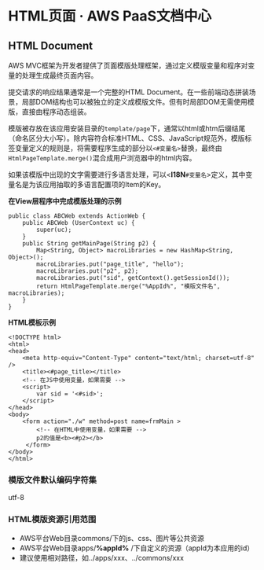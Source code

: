 # HTML页面 · AWS PaaS文档中心

## HTML Document

AWS MVC框架为开发者提供了页面模版处理框架，通过定义模版变量和程序对变量的处理生成最终页面内容。

提交请求的响应结果通常是一个完整的HTML Document。在一些前端动态拼装场景，局部DOM结构也可以被独立的定义成模版文件。但有时局部DOM无需使用模版，直接由程序动态组装。

模版被存放在该应用安装目录的`template/page`下，通常以html或htm后缀结尾（命名区分大小写）。除内容符合标准HTML、CSS、JavaScript规范外，模版标签变量定义的规则是，将需要程序生成的部分以`<#变量名>`替换，最终由`HtmlPageTemplate.merge()`混合成用户浏览器中的html内容。

如果该模版中出现的文字需要进行多语言处理，可以<**I18N**`#变量名`>定义，其中变量名是为该应用抽取的多语言配置项的Item的Key。

**在View层程序中完成模版处理的示例**
    
    
    public class ABCWeb extends ActionWeb {
        public ABCWeb (UserContext uc) {
            super(uc);
        }
        public String getMainPage(String p2) {
            Map<String, Object> macroLibraries = new HashMap<String, Object>();
            macroLibraries.put("page_title", "hello");
            macroLibraries.put("p2", p2);
            macroLibraries.put("sid", getContext().getSessionId());
            return HtmlPageTemplate.merge("%AppId%", "模版文件名", macroLibraries);
        }
    }
    

**HTML模板示例**
    
    
    <!DOCTYPE html>
    <html>
    <head>
        <meta http-equiv="Content-Type" content="text/html; charset=utf-8" />
        <title><#page_title></title>
        <!-- 在JS中使用变量，如果需要 -->
        <script>
            var sid = '<#sid>';
        </script>
    </head>
    <body>
        <form action="./w" method=post name=frmMain >
            <!-- 在HTML中使用变量，如果需要 -->
            p2的值是<b><#p2></b>
         </form>
    </body>
    </html>
    

### 模版文件默认编码字符集

utf-8

### HTML模版资源引用范围

  * AWS平台Web目录commons/下的js、css、图片等公共资源
  * AWS平台Web目录apps/**%appId%** /下自定义的资源（appId为本应用的id）
  * 建议使用相对路径，如../apps/xxx、../commons/xxx